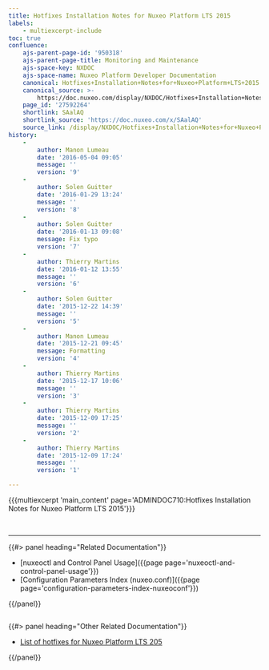 ```yaml
---
title: Hotfixes Installation Notes for Nuxeo Platform LTS 2015
labels:
    - multiexcerpt-include
toc: true
confluence:
    ajs-parent-page-id: '950318'
    ajs-parent-page-title: Monitoring and Maintenance
    ajs-space-key: NXDOC
    ajs-space-name: Nuxeo Platform Developer Documentation
    canonical: Hotfixes+Installation+Notes+for+Nuxeo+Platform+LTS+2015
    canonical_source: >-
        https://doc.nuxeo.com/display/NXDOC/Hotfixes+Installation+Notes+for+Nuxeo+Platform+LTS+2015
    page_id: '27592264'
    shortlink: SAalAQ
    shortlink_source: 'https://doc.nuxeo.com/x/SAalAQ'
    source_link: /display/NXDOC/Hotfixes+Installation+Notes+for+Nuxeo+Platform+LTS+2015
history:
    - 
        author: Manon Lumeau
        date: '2016-05-04 09:05'
        message: ''
        version: '9'
    - 
        author: Solen Guitter
        date: '2016-01-29 13:24'
        message: ''
        version: '8'
    - 
        author: Solen Guitter
        date: '2016-01-13 09:08'
        message: Fix typo
        version: '7'
    - 
        author: Thierry Martins
        date: '2016-01-12 13:55'
        message: ''
        version: '6'
    - 
        author: Solen Guitter
        date: '2015-12-22 14:39'
        message: ''
        version: '5'
    - 
        author: Manon Lumeau
        date: '2015-12-21 09:45'
        message: Formatting
        version: '4'
    - 
        author: Thierry Martins
        date: '2015-12-17 10:06'
        message: ''
        version: '3'
    - 
        author: Thierry Martins
        date: '2015-12-09 17:25'
        message: ''
        version: '2'
    - 
        author: Thierry Martins
        date: '2015-12-09 17:24'
        message: ''
        version: '1'

---
```

{{{multiexcerpt 'main_content' page='ADMINDOC710:Hotfixes Installation Notes for Nuxeo Platform LTS 2015'}}}

&nbsp;

* * *

<div class="row" data-equalizer="" data-equalize-on="medium">

<div class="column medium-6">{{#> panel heading="Related Documentation"}}

*   [nuxeoctl and Control Panel Usage]({{page page='nuxeoctl-and-control-panel-usage'}})
*   [Configuration Parameters Index (nuxeo.conf)]({{page page='configuration-parameters-index-nuxeoconf'}})

{{/panel}}</div>

<div class="column medium-6">{{#> panel heading="Other Related Documentation"}}

*   [List of hotfixes for Nuxeo Platform LTS 205](https://connect.nuxeo.com/nuxeo/site/marketplace/hotfixes/cap-7.10)

{{/panel}}</div>

</div>